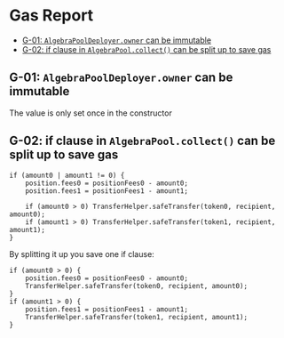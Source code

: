 # Gas Report

- [G-01: `AlgebraPoolDeployer.owner` can be immutable](#g-01-algebrapooldeployerowner-can-be-immutable)
- [G-02: if clause in `AlgebraPool.collect()` can be split up to save gas](#g-02-if-clause-in-algebrapoolcollect-can-be-split-up-to-save-gas)

## G-01: `AlgebraPoolDeployer.owner` can be immutable

The value is only set once in the constructor

## G-02: if clause in `AlgebraPool.collect()` can be split up to save gas

```sol
if (amount0 | amount1 != 0) {
    position.fees0 = positionFees0 - amount0;
    position.fees1 = positionFees1 - amount1;

    if (amount0 > 0) TransferHelper.safeTransfer(token0, recipient, amount0);
    if (amount1 > 0) TransferHelper.safeTransfer(token1, recipient, amount1);
}
```

By splitting it up you save one if clause:

```sol
if (amount0 > 0) {
    position.fees0 = positionFees0 - amount0;
    TransferHelper.safeTransfer(token0, recipient, amount0);
}
if (amount1 > 0) {
    position.fees1 = positionFees1 - amount1;
    TransferHelper.safeTransfer(token1, recipient, amount1);
}
```


